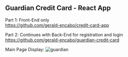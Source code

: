 ## Guardian Credit Card - React App

Part 1: Front-End only <br/>
https://github.com/gerald-encabo/credit-card-app

Part 2: Continues with Back-End for registration and login <br/>
https://github.com/gerald-encabo/guardian-credit-card

Main Page Display:
![guardian](https://user-images.githubusercontent.com/15988182/219907086-0c4c10da-6cd3-4e26-9d4e-eb5aba60f9f4.JPG)
